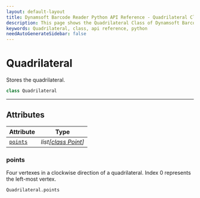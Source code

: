 ```yaml
---
layout: default-layout
title: Dynamsoft Barcode Reader Python API Reference - Quadrilateral Class
description: This page shows the Quadrilateral Class of Dynamsoft Barcode Reader for Python SDK.
keywords: Quadrilateral, class, api reference, python
needAutoGenerateSidebar: false
---
```



# Quadrilateral
Stores the quadrilateral.  

```python
class Quadrilateral 
```  
  
---
  

## Attributes
  
| Attribute | Type |
|---------- | ---- |
| [`points`](#points) | *list[[class Point](Point.md)]* |


### points
Four vertexes in a clockwise direction of a quadrilateral. Index 0 represents the left-most vertex. 

```python
Quadrilateral.points
```



